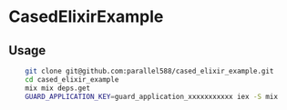 # CasedElixirExample

## Usage


```bash
    git clone git@github.com:parallel588/cased_elixir_example.git
    cd cased_elixir_example
    mix mix deps.get
    GUARD_APPLICATION_KEY=guard_application_xxxxxxxxxxx iex -S mix
```
